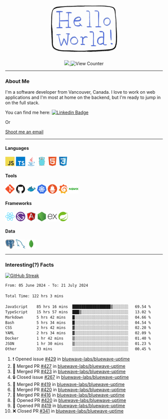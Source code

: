 <div align="center">
    <img src="./img/hello_world.webp" height="200px" width="">
    <div>
        <a href="https://www.linkedin.com/in/ajhollid">
            <img src="https://img.shields.io/badge/LinkedIn-blue"/>
        </a>
        <img src="https://komarev.com/ghpvc/?username=ajhollid&color=yellow" alt="View Counter">
    </div>
</div>

---

### About Me

I'm a software developer from Vancouver, Canada. I love to work on web applications and I'm most at home on the backend, but I'm ready to jump in on the full stack.

You can find me here: [![Linkedin Badge](https://img.shields.io/badge/-ajhollid-blue?style=flat&logo=Linkedin&logoColor=white)](https://www.linkedin.com/in/ajhollid)

Or

[Shoot me an email](mailto:ajhollid@gmail.com)

---

#### Languages

<div>
    <img src="./img/devicons/javascript-original.svg" width=30 height=30 alt="JavaScript">
    <img src="/img/devicons/typescript-original.svg" width=30 height=30 alt="TypeScript">
    <img src="./img/devicons/java-original.svg" width=30 height=30 alt="Java">
    <img src="./img/devicons/go-original.svg" width=30 height=30 alt="Golang">
    <img src="./img/devicons/html5-original.svg" width=30 height=30 alt="HTML 5">
    <img src="./img/devicons/css3-original.svg" width=30 height=30 alt="CSS 3">
</div>

#### Tools

<div>
    <img src="./img/devicons/git-original.svg" width=30 height=30 alt="Git">
    <img src="./img/devicons/github-original.svg" width=30 height=30 alt="Github">
    <img src="./img/devicons/docker-original.svg" width=30 
    height=30 alt="Docker">
    <img src="./img/devicons/kubernetes-original.svg" width=30 height=30 alt="K8">
    <img src="./img/devicons/prometheus-original.svg" width=30 height=30 alt="Prometheus">
    <img src="./img/devicons/grafana-original.svg" width=30 height=30 alt="Grafana">
    <img src="./img/devicons/nginx-original.svg" width=30 height=30 alt="Nginx">
</div>

#### Frameworks

<div>
    <img src="./img/devicons/react-original.svg" width=30 height=30 alt="React">
    <img src="./img/devicons/gatsby-original.svg" width=30 height=30 alt="Gatsby">
    <img src="./img/devicons/angularjs-original.svg" width=30 height=30 alt="AngularJS">
    <img src="./img/devicons/nodejs-original.svg" width=30 height=30 alt="NodeJS">
    <img src="./img/devicons/express-original.svg" width=30 height=30 alt="Express">
    <img src="./img/devicons/spring-original.svg" width=30 height=30 alt="Spring">
</div>

#### Data

<div>
    <img src="./img/devicons/postgresql-original.svg" width=30 height=30 alt="Postgresql">
    <img src="./img/devicons/mysql-original.svg" width=30 height=30 alt="Mysql">
    <img src="./img/devicons/mongodb-original.svg" width=30 height=30 alt="MongoDB">
</div>

---

### Interesting(?) Facts

[![GitHub Streak](http://github-readme-streak-stats.herokuapp.com?user=ajhollid)](https://git.io/streak-stats)

 <!--START_SECTION:waka-->

```txt
From: 05 June 2024 - To: 21 July 2024

Total Time: 122 hrs 3 mins

JavaScript    85 hrs 16 mins  █████████████████▒░░░░░░░   69.54 %
TypeScript    15 hrs 57 mins  ███▒░░░░░░░░░░░░░░░░░░░░░   13.02 %
Markdown      5 hrs 42 mins   █░░░░░░░░░░░░░░░░░░░░░░░░   04.66 %
Bash          5 hrs 34 mins   █░░░░░░░░░░░░░░░░░░░░░░░░   04.54 %
CSS           2 hrs 42 mins   ▓░░░░░░░░░░░░░░░░░░░░░░░░   02.20 %
YAML          2 hrs 34 mins   ▓░░░░░░░░░░░░░░░░░░░░░░░░   02.09 %
Docker        1 hr 42 mins    ▒░░░░░░░░░░░░░░░░░░░░░░░░   01.40 %
JSON          1 hr 30 mins    ▒░░░░░░░░░░░░░░░░░░░░░░░░   01.23 %
Other         33 mins         ░░░░░░░░░░░░░░░░░░░░░░░░░   00.45 %
```

<!--END_SECTION:waka-->


<!--START_SECTION:activity-->
1. ❗ Opened issue [#429](https://github.com/bluewave-labs/bluewave-uptime/issues/429) in [bluewave-labs/bluewave-uptime](https://github.com/bluewave-labs/bluewave-uptime)
2. 🎉 Merged PR [#427](https://github.com/bluewave-labs/bluewave-uptime/pull/427) in [bluewave-labs/bluewave-uptime](https://github.com/bluewave-labs/bluewave-uptime)
3. 🎉 Merged PR [#423](https://github.com/bluewave-labs/bluewave-uptime/pull/423) in [bluewave-labs/bluewave-uptime](https://github.com/bluewave-labs/bluewave-uptime)
4. 🔒 Closed issue [#267](https://github.com/bluewave-labs/bluewave-uptime/issues/267) in [bluewave-labs/bluewave-uptime](https://github.com/bluewave-labs/bluewave-uptime)
5. 🎉 Merged PR [#419](https://github.com/bluewave-labs/bluewave-uptime/pull/419) in [bluewave-labs/bluewave-uptime](https://github.com/bluewave-labs/bluewave-uptime)
6. 🎉 Merged PR [#420](https://github.com/bluewave-labs/bluewave-uptime/pull/420) in [bluewave-labs/bluewave-uptime](https://github.com/bluewave-labs/bluewave-uptime)
7. 🎉 Merged PR [#416](https://github.com/bluewave-labs/bluewave-uptime/pull/416) in [bluewave-labs/bluewave-uptime](https://github.com/bluewave-labs/bluewave-uptime)
8. 💪 Opened PR [#420](https://github.com/bluewave-labs/bluewave-uptime/pull/420) in [bluewave-labs/bluewave-uptime](https://github.com/bluewave-labs/bluewave-uptime)
9. 💪 Opened PR [#419](https://github.com/bluewave-labs/bluewave-uptime/pull/419) in [bluewave-labs/bluewave-uptime](https://github.com/bluewave-labs/bluewave-uptime)
10. ❌ Closed PR [#341](https://github.com/bluewave-labs/bluewave-uptime/pull/341) in [bluewave-labs/bluewave-uptime](https://github.com/bluewave-labs/bluewave-uptime)
<!--END_SECTION:activity-->
